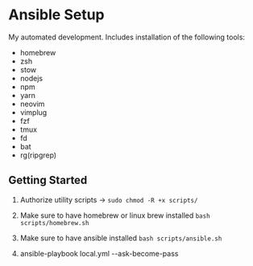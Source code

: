 # Ansible Setup

My automated development. Includes installation of the following tools:

- homebrew
- zsh
- stow
- nodejs
- npm
- yarn
- neovim
- vimplug
- fzf
- tmux
- fd
- bat
- rg(ripgrep)

## Getting Started

1. Authorize utility scripts -> ```sudo chmod -R +x scripts/```

2. Make sure to have homebrew or linux brew installed ```bash scripts/homebrew.sh```

3. Make sure to have ansible installed ```bash scripts/ansible.sh```

4. ansible-playbook local.yml --ask-become-pass
